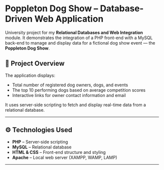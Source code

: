 # Poppleton Dog Show – Database-Driven Web Application

University project for my **Relational Databases and Web Integration** module. It demonstrates the integration of a PHP front-end with a MySQL back-end to manage and display data for a fictional dog show event — the **Poppleton Dog Show**.

## 🐶 Project Overview

The application displays:
- Total number of registered dog owners, dogs, and events
- The top 10 performing dogs based on average competition scores
- Interactive links for owner contact information and email

It uses server-side scripting to fetch and display real-time data from a relational database.

---

## ⚙️ Technologies Used

- **PHP** – Server-side scripting
- **MySQL** – Relational database
- **HTML & CSS** – Front-end structure and styling
- **Apache** – Local web server (XAMPP, WAMP, LAMP)

---
